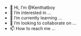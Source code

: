 - 👋 Hi, I’m @Kenthatboy
- 👀 I’m interested in ...
- 🌱 I’m currently learning ...
- 💞️ I’m looking to collaborate on ...
- 📫 How to reach me ...

<!---
Kenthatboy/Kenthatboy is a ✨ special ✨ repository because its `README.md` (this file) appears on your GitHub profile.
You can click the Preview link to take a look at your changes.
--->

